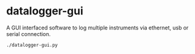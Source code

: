 # datalogger-gui

A GUI interfaced software to log multiple instruments via ethernet, usb or serial connection.

`./datalogger-gui.py`
